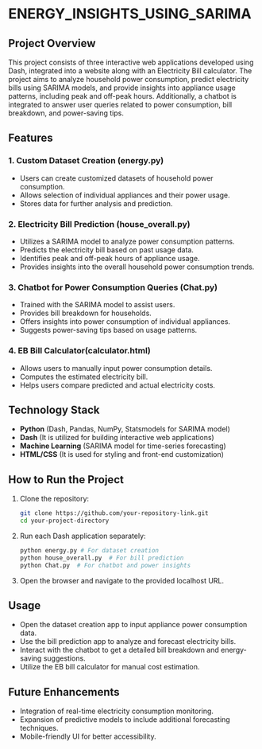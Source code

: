 # ENERGY_INSIGHTS_USING_SARIMA


## Project Overview
This project consists of three interactive web applications developed using Dash, integrated into a website along with an Electricity Bill calculator. The project aims to analyze household power consumption, predict electricity bills using SARIMA models, and provide insights into appliance usage patterns, including peak and off-peak hours. Additionally, a chatbot is integrated to answer user queries related to power consumption, bill breakdown, and power-saving tips.

## Features
### 1. Custom Dataset Creation (energy.py)
- Users can create customized datasets of household power consumption.
- Allows selection of individual appliances and their power usage.
- Stores data for further analysis and prediction.

### 2. Electricity Bill Prediction (house_overall.py)
- Utilizes a SARIMA model to analyze power consumption patterns.
- Predicts the electricity bill based on past usage data.
- Identifies peak and off-peak hours of appliance usage.
- Provides insights into the overall household power consumption trends.

### 3. Chatbot for Power Consumption Queries (Chat.py)
- Trained with the SARIMA model to assist users.
- Provides bill breakdown for households.
- Offers insights into power consumption of individual appliances.
- Suggests power-saving tips based on usage patterns.

### 4. EB Bill Calculator(calculator.html)
- Allows users to manually input power consumption details.
- Computes the estimated electricity bill.
- Helps users compare predicted and actual electricity costs.

## Technology Stack
- **Python** (Dash, Pandas, NumPy, Statsmodels for SARIMA model)
- **Dash** (It is utilized for building interactive web applications)
- **Machine Learning** (SARIMA model for time-series forecasting)
- **HTML/CSS** (It is used for styling and front-end customization)

## How to Run the Project
1. Clone the repository:
   ```bash
   git clone https://github.com/your-repository-link.git
   cd your-project-directory
   ```

2. Run each Dash application separately:
   ```bash
   python energy.py # For dataset creation
   python house_overall.py  # For bill prediction
   python Chat.py  # For chatbot and power insights
   ```
3. Open the browser and navigate to the provided localhost URL.

## Usage
- Open the dataset creation app to input appliance power consumption data.
- Use the bill prediction app to analyze and forecast electricity bills.
- Interact with the chatbot to get a detailed bill breakdown and energy-saving suggestions.
- Utilize the EB bill calculator for manual cost estimation.

## Future Enhancements
- Integration of real-time electricity consumption monitoring.
- Expansion of predictive models to include additional forecasting techniques.
- Mobile-friendly UI for better accessibility.


